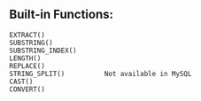 ## Built-in Functions:
```
EXTRACT()
SUBSTRING()
SUBSTRING_INDEX()
LENGTH()
REPLACE()
STRING_SPLIT()          Not available in MySQL
CAST()
CONVERT()
```
